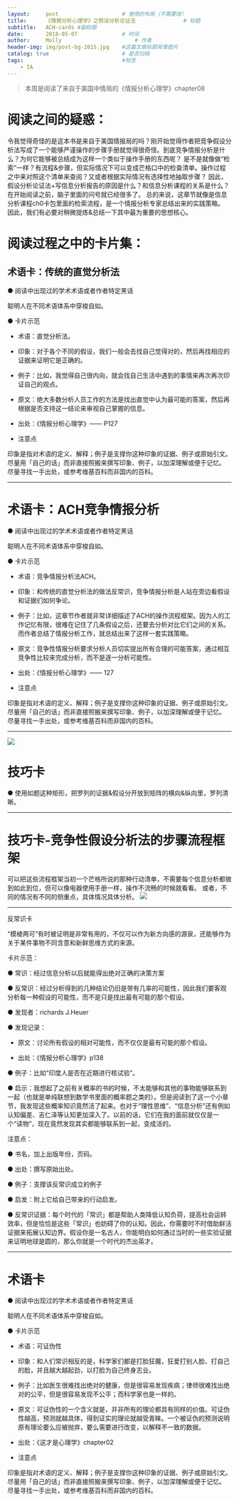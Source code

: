 ```yaml
---
layout:     post   				    # 使用的布局（不需要改）
title:      《情报分析心理学》之假设分析论证法 				# 标题
subtitle:   ACH-cards #副标题
date:       2018-05-07 				# 时间
author:     Molly 						# 作者
header-img: img/post-bg-2015.jpg 	#这篇文章标题背景图片
catalog: true 						# 是否归档
tags:								#标签
    - IA
---
```



> 本周是阅读了来自于美国中情局的《情报分析心理学》chapter08

# 阅读之间的疑惑：
令我觉得奇怪的是这本书是来自于美国情报局的吗？刚开始觉得作者把竞争假设分析法写成了一个能够严谨操作的步骤手册就觉得很奇怪。到底竞争情报分析是什么？为何它能够被总结成为这样一个类似于操作手册的东西呢？
是不是就像做“检索”一样？有流程&步骤，但实际情况下可以变成芒格口中的检查清单。操作过程之中来对照这个清单来查阅？又或者根据实际情况有选择性地抽取步骤？
因此，假设分析论证法+写信息分析报告的原因是什么？和信息分析课程的关系是什么？
在开始阅读之前，脑子里面的问号就已经很多了。
总的来说，这章节就像是信息分析课程ch0卡包里面的检索流程，是一个情报分析专家总结出来的实践策略。
因此，我们有必要对稍微提炼&总结一下其中最为重要的思想核心。

# 阅读过程之中的卡片集：

## 术语卡：传统的直觉分析法

● 阅读中出现过的学术术语或者作者特定黑话

聪明人在不同术语体系中穿梭自如。

● 卡片示范

- 术语：直觉分析法。

- 印象：对于各个不同的假设，我们一般会去找自己觉得对的，然后再找相应的证据来证明它是正确的。

- 例子：比如，我觉得自己很内向，就会找自己生活中遇到的事情来再次再次印证自己的观点。

- 原文：绝大多数分析人员工作的方法是找出直觉中认为最可能的答案，然后再根据是否支持这一结论来审视自己掌握的信息。

- 出处：《情报分析心理学》—— P127

- 注意点

印象是指对术语的定义、解释；例子是支撑你这种印象的证据、例子或原始引文。
尽量用「自己的话」而非直接照搬来撰写印象、例子，以加深理解或便于记忆。
尽量寻找一手出处，或参考维基百科而非国内的百科。
***
# 术语卡：ACH竞争情报分析

● 阅读中出现过的学术术语或者作者特定黑话

聪明人在不同术语体系中穿梭自如。

● 卡片示范

- 术语：竞争情报分析法ACH。

- 印象：和传统的直觉分析法的做法反常识，竞争情报分析是人站在旁边看假设和证据们如何争论。

- 例子：比如，这章节作者就非常详细描述了ACH的操作流程框架。因为人的工作记忆有限，很难在记住了几条假设之后，还要去分析对比它们之间的关系。而作者总结了情报分析工作，就总结出来了这样一套实践策略。

- 原文：竞争性情报分析要求分析人员切实提出所有合理的可能答案，通过相互竞争性比较来完成分析，而不是逐一分析可能性。

- 出处：《情报分析心理学》—— 127

- 注意点

印象是指对术语的定义、解释；例子是支撑你这种印象的证据、例子或原始引文。
尽量用「自己的话」而非直接照搬来撰写印象、例子，以加深理解或便于记忆。
尽量寻找一手出处，或参考维基百科而非国内的百科。
***
![](https://i.loli.net/2018/05/07/5af0631e71e7f.png)

# 技巧卡

● 使用如题这种矩形，把罗列的证据&假设分开放到矩阵的横向&纵向里，罗列清晰。
***
# 技巧卡-竞争性假设分析法的步骤流程框架
可以把这些流程框架当初一个芒格所说的那种行动清单，不需要每个信息分析都做到如此到位，但可以像电器使用手册一样，操作不流畅的时候就看看。
或者，不同的情况有不同的侧重点，具体情况具体分析。
![](https://i.loli.net/2018/05/07/5af064ca95aa2.png)
***
反常识卡

“模棱两可”有时被证明是非常有用的，不仅可以作为新方向感的源泉，还能够作为关于某件事物不同含意和新鲜思维方式的来源。

卡片示范：

  ● 常识：经过信息分析以后就能得出绝对正确的决策方案

  ● 反常识：经过分析得到的几种结论仍旧是带有几率的可能性，因此我们要客观分析每一种假设的可能性，而不是只是找出最有可能的那个假设。

  ● 发现者：richards J.Heuer

  ● 发现记录：

  - 原文：讨论所有假设的相对可能性，而不仅仅是最有可能的那个假设。

  - 出处：《情报分析心理学》p138

  ● 例子：比如“印度人是否在近期进行核试验”。

  ● 启示：我想起了之前有关概率的书的时候，不太能够和其他的事物能够联系到一起（也就是单纯联想到数学书里面的概率题之类的）。但是阅读到了这一个小章节，我发现这些概率知识竟然活了起来。也对于“理性思维”、“信息分析”还有例如认知偏差、吉仁泽等认知更加深入了。以前的话，它们在我的面前就仅仅是一个“读物”，现在竟然发现其实都能够联系到一起，变成活的。

注意点：

  ● 书名，加上出版年份，页码。

  ● 出处：撰写原始出处。

  ● 例子：支撑该反常识成立的例子

  ● 启发：附上它给自己带来的行动启发。

  ● 反常识证据：每个时代的「常识」都是帮助人类降低认知负荷，提高社会运转效率，但是恰恰是这些「常识」也妨碍了你的认知。因此，你需要时不时借助鲜活证据来拓展认知边界。假设你是一名古人，你能明白如何通过当时的一些实验证据来证明地球是圆的，那么你就是一个时代的杰出英才。
***
# 术语卡

● 阅读中出现过的学术术语或者作者特定黑话

聪明人在不同术语体系中穿梭自如。

● 卡片示范

- 术语：可证伪性

- 印象：和人们常识相反的是，科学家们都是打脸狂魔，狂爱打别人脸、打自己的脸，并且越大越起劲，以打脸为自己终身志业。

- 例子：比如医生很难找出绝对的健康，但是很容易发现疾病；律师很难找出绝对的公平，但是很容易发现不公平；而科学家也是一样的。

- 原文：可证伪性的一个含义就是，并非所有的理论都具有同样的价值。可证伪性越高，预测就越具体，得到证实的理论就越受青睐。一个被证伪的预测说明原有理论要么应被抛弃，要么需要进行改变，以解释不一致的数据。

- 出处：《这才是心理学》chapter02

- 注意点

印象是指对术语的定义、解释；例子是支撑你这种印象的证据、例子或原始引文。
尽量用「自己的话」而非直接照搬来撰写印象、例子，以加深理解或便于记忆。
尽量寻找一手出处，或参考维基百科而非国内的百科。
